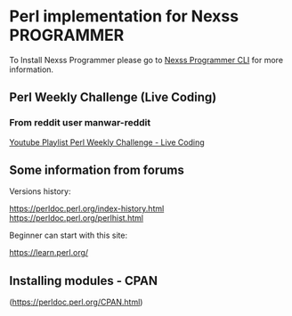 # Perl implementation for Nexss PROGRAMMER

To Install Nexss Programmer please go to [Nexss Programmer CLI](https://github.com/nexssp/cli#readme) for more information.

## Perl Weekly Challenge (Live Coding)

### From reddit user manwar-reddit

[Youtube Playlist Perl Weekly Challenge - Live Coding](https://www.youtube.com/watch?v=yPC-Iv6GdZk&list=PL8kcQda916cM-h-s-_pFywubrNDBVwjR1)

## Some information from forums

Versions history:

https://perldoc.perl.org/index-history.html  
https://perldoc.perl.org/perlhist.html

Beginner can start with this site:

https://learn.perl.org/

## Installing modules - CPAN

(https://perldoc.perl.org/CPAN.html)

